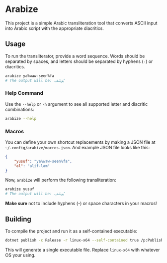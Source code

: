# Arabize

This project is a simple Arabic transliteration tool that converts ASCII input into Arabic script with the appropriate diacritics. 


## Usage

To run the transliterator, provide a word sequence. Words should be separated by spaces, and letters should be separated by hyphens (`-`) or diacritics.

```bash
arabize ya%waw-seen%fa
# The output will be: يُوسُف
```

### Help Command
Use the `--help` or `-h` argument to see all supported letter and diacritic combinations:

```bash
arabize --help
```

### Macros

You can define your own shortcut replacements by making a JSON file at `~/.config/arabize/macros.json`. And example JSON file looks like this:

```json
{
	"yusuf": "ya%waw-seen%fa",
	"al": "alif-lam"
}
```

Now, `arabize` will perform the following transliteration:

```bash
arabize yusuf
# The output will be: يُوسُف
```

**Make sure** not to include hyphens (-) or space characters in your macros!

## Building

To compile the project and run it as a self-contained executable:

```bash
dotnet publish -c Release -r linux-x64 --self-contained true /p:PublishSingleFile=true
```

This will generate a single executable file. Replace `linux-x64` with whatever OS your using.